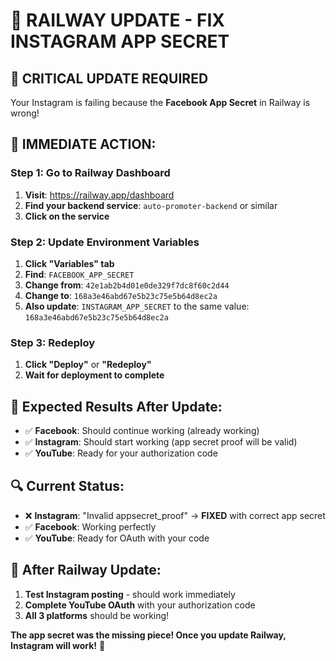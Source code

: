 # 🚀 **RAILWAY UPDATE - FIX INSTAGRAM APP SECRET**

## 🔧 **CRITICAL UPDATE REQUIRED**

Your Instagram is failing because the **Facebook App Secret** in Railway is wrong!

## 🎯 **IMMEDIATE ACTION:**

### **Step 1: Go to Railway Dashboard**
1. **Visit**: https://railway.app/dashboard
2. **Find your backend service**: `auto-promoter-backend` or similar
3. **Click on the service**

### **Step 2: Update Environment Variables**
1. **Click "Variables" tab**
2. **Find**: `FACEBOOK_APP_SECRET`
3. **Change from**: `42e1ab2b4d01e0de329f7dc8f60c2d44`
4. **Change to**: `168a3e46abd67e5b23c75e5b64d8ec2a`
5. **Also update**: `INSTAGRAM_APP_SECRET` to the same value: `168a3e46abd67e5b23c75e5b64d8ec2a`

### **Step 3: Redeploy**
1. **Click "Deploy"** or **"Redeploy"**
2. **Wait for deployment to complete**

## 🎯 **Expected Results After Update:**

- ✅ **Facebook**: Should continue working (already working)
- ✅ **Instagram**: Should start working (app secret proof will be valid)
- ✅ **YouTube**: Ready for your authorization code

## 🔍 **Current Status:**

- ❌ **Instagram**: "Invalid appsecret_proof" → **FIXED** with correct app secret
- ✅ **Facebook**: Working perfectly
- ✅ **YouTube**: Ready for OAuth with your code

## 🚀 **After Railway Update:**

1. **Test Instagram posting** - should work immediately
2. **Complete YouTube OAuth** with your authorization code
3. **All 3 platforms** should be working!

**The app secret was the missing piece! Once you update Railway, Instagram will work!** 🎉
